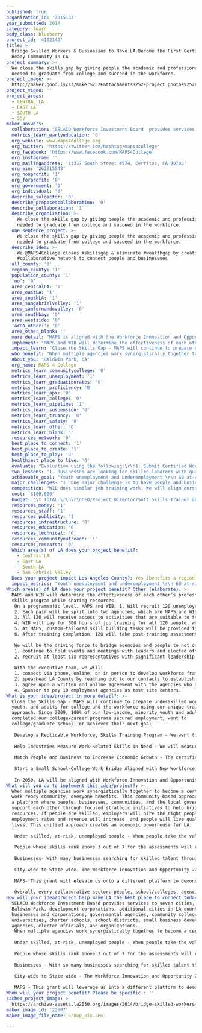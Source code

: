 ```yaml
---
published: true
organization_id: '2015133'
year_submitted: 2014
category: learn
body_class: blueberry
project_id: '4102140'
title: >-
  Bridge Skilled Workers & Businesses to Have LA Become the First Certified Work
  Ready Community in CA
project_summary: >-
  We close the skills gap by giving people the academic and professional tools
  needed to graduate from college and succeed in the workforce.
project_image: >-
  http://maker.good.is/s3/maker%252Fattachments%252Fproject_photos%252Fimages%252F22607%252Fdisplay%252FGroup_pix.JPG=c570x385
project_video: ''
project_areas:
  - CENTRAL LA
  - EAST LA
  - SOUTH LA
  - SGV
maker_answers:
  collaboration: "SELACO Workforce Investment Board  provides services to seven cities, City of Baldwin Park, development corporations, additional cities in LA county, businesses and corporations, governmental agencies, community colleges, universities, charter schools, school districts, small business development agencies, elected officials, and organizations.\r\nWhen multiple agencies work synergistically together to become a certified work ready community, everyone benefits. This community-based approach creates a platform where people, businesses, communities, and the local government can support each other through focused strategic initiatives to help bridge resources. If people are skilled, employers will hire the right people, employment rates and revenue will increase, and people will  live quality lives. This unified approach creates an economic powerhouse for LA.\r\n \r\nUnder skilled, at-risk, unemployed people - When people take the valid and reliable assessments, they will be part of the 2.3 million nationally recognized certificate holders who have the level of skills needed to be work ready. With more than 40 statewide/regions that have adopted the certificate programs and more than 5,600 businesses who use this certification to assess skill level, the people in LA will be part of this nationwide movement.\r\n\r\nPeople whose skills rank above 3 out of 7 for the assessments will receive the National Career Readiness Certificate. The certificate will help them distinguish themselves during the hiring process because they will have evidence demonstrating their skill level. \r\n\r\nBusinesses - With so many businesses searching for skilled talent through a pile of applicants, this certificate can help recruiters save time. Businesses can function at an optimal level without worrying too much about their new employees.\r\n \r\nCity-wide to State-wide - The Workforce Innovation and Opportunity 2014 Act requires states to begin developing a statewide workforce development system. This grant will initiate approaches to develop models and systems for one city and then expand to the state. Through this collaborative effort, LA will be the catalyst for positive change.\r\n\r\nMAPS - This grant will leverage us into a different platform to demonstrate that we, in fact, have the most innovative, result-oriented school-to-college-to-work pipeline.  If the results are equivalent to our previous program outcomes, our process-oriented, training approach will establish itself as a replicable model.\r\n \r\n"
  metrics_learn_earlyeducation: '0'
  org_website: www.maps4college.org
  org_twitter: 'https://twitter.com/hashtag/maps4college'
  org_facebook: 'https://www.facebook.com/MAPS4College'
  org_instagram: ''
  org_mailingaddress: '13337 South Street #574, Cerritos, CA 90703'
  org_ein: '262915543'
  org_nonprofit: '1'
  org_forprofit: '0'
  org_government: '0'
  org_individual: '0'
  describe_soloactor: '0'
  describe_proposedcollaboration: '0'
  describe_collaboration: '1'
  describe_organization: >-
    We close the skills gap by giving people the academic and professional tools
    needed to graduate from college and succeed in the workforce.
  one_sentence_project: >-
    We close the skills gap by giving people the academic and professional tools
    needed to graduate from college and succeed in the workforce.
  describe_idea: >-
    We @MAPS4College closes #skillsgap & eliminate #wealthgap by creating a
    #collaborative network to connect people and busineseses
  all_county: '0'
  region_county: '1'
  population_county: '1'
  'no': '0'
  area_centralLA: '1'
  area_eastLA: '1'
  area_southLA: '1'
  area_sangabrielvalley: '1'
  area_sanfernandovalley: '0'
  area_southbay: '0'
  area_westside: '0'
  'area_other:': '0'
  area_other_blank: ''
  more_detail: "MAPS is aligned with the Workforce Innovation and Opportunity Act. \r\n\r\nForward Thinking:1. LA will be the first “ACT Certified Work Ready Community” in CA to create a network between people and businesses. 2.  Those who pass Skills Exams will receive the National Career Readiness Certificate, gaining an advantage over other applicants. \r\nCustomized, skill-building, paid training for 120 at-risk, unemployed people above 17 years of age -- 60 with MAPS and 60 with the Workforce Investment Board (WIB) receive separate soft skills training and 500 hrs of paid work experience. We are committed to determine the most effective program using valid/reliable pre/post assessments to close the skills gap, build a school-to-work pathway, and all employed"
  implement: "MAPS and WIB will determine the effectiveness of each other’s professional skills program while sharing resources. \r\nOn a programmatic level, MAPS and WIB: 1. Will recruit 120 unemployed adults and out-of-school youth ages ranging from 17-22. Both will be matched by age, initial test level, and ethnicity.  All 120 will take 6 computer-based valid and reliable Workkeys assessments to determine career readiness and soft skill levels.\r\n2. Each pair will be split into two agencies, which are MAPS and WIB with 30 youth and 30 adults each. Both agencies will provide different educational/professional skills training.\r\n3. All 120 will receive access to activities that are suitable to their employment and/or training needs at WIB.\r\n4.  WIB will pay for 500 hours of job training for all 120 people, where 60 will work at MAPS site and 60 will work through WIB’s contacts.\r\n5. At MAPS, custom-tailored skill building tasks will be provided for individuals to align with their career goals. Also, they will work on a collaborative goal to showcase a city-wide event addressing an issue they desire to eliminate in the city. For example, MAPS students have hosted county-wide teen summits and college fairs from start to finish.\r\n6. After training completion, 120 will take post-training assessments. Scores higher than 3 will receive the nationally recognized career readiness certificate--career ready! \r\n\r\nWe will be the driving force to bridge agencies and people to not only discuss the problem, but to take action.  MAPS will: \r\n1. continue to hold events and meetings with leaders and elected officials to establish collaborative partnerships. \r\n2. recruit at least six representatives with significant leadership responsibilities in their prospective agencies to form the executive team by December 2014. \r\n\r\nWith the executive team, we will:\r\n1. connect via phone, online, or in person to develop workforce framework and execution plan. Before March 2015, the team will submit the work ready community application for consideration.  \r\n2. spearhead LA County by reaching out to our contacts to establish a conglomerate group of agencies from various industries, schools, economic development corporations, and colleges to join this unified work ready movement.\r\n3. agree upon a written and online agreement with the agencies who adhere to help people become work ready and create a bridge for people to receive livable wages.\r\n4. Sponsor to pay 10 employment agencies as test site centers.\r\n"
  impact_learn: "Close the Skills Gap - MAPS will continue to prepare underskilled workers, youth, and adults for college and the workforce using our unique training approach. Since 2009, 100% of our low-income, minority youth and adults who completed our college/career programs secured employment, went to college/graduate school, or achieved their next goal. \r\n\r\nDevelop a Replicable Workforce, Skills Training Program - We want to launch our program in a new city to determine whether is it possible to replicate similar results. In doing so, we desire to develop a workforce system model. \r\n\r\nHelp Industries Measure Work-Related Skills in Need - We will measure the effectiveness of MAPS and WIB’s skill building, job training programs using valid/reliable skills and pre/post assessments to measure whether people have the academic, social, and emotional skills to succeed in the workplace (career ready).  Not only will we get people work ready, but these assessments are actual exams for the National Career Readiness Certificate! \r\n\r\nMatch People and Business to Increase Economic Growth - The certificate will give people an edge in the recruitment process to help identify qualified workers.  So far, there are more than 5,600 corporations throughout the nation that recognize this certification.\r\n\r\nStart a Small School-College-Work Bridge Aligned with New Workforce Act - We will start with one city to establish a bridge using the National Certificate exams to unite LA schools, colleges, businesses and agencies. The groups help create paths for people to be skilled, prevent outsourcing, reduce unemployment rates, and secure jobs to boost LA’s economy.  MAPS’ drive is to spearhead this mission to unify multiple agencies to become the first certified work ready community in California.  This effort will start near Southeast LA and then spread to other regions. \r\n\r\nIn 2050, LA will be aligned with Workforce Innovation and Opportunities Act and developed the workforce system. Businesses, schools, and agencies will adhere to the research-based assessments as an indicator to determine whether people are certifiably ready for the workforce.  People will have the necessary foundational skills to be competitive in the market and secure careers they are passionate about while maintaining strong and positive character, leadership, and interpersonal skills to improve the quality of their lives, the workplace environment, and LA.  LA will be a fully functioning workforce model for CA.  "
  who_benefit: "When multiple agencies work synergistically together to become a certified work ready community, everyone benefits. This community-based approach creates a platform where people, businesses, communities, and the local government can support each other through focused strategic initiatives to help bridge resources. If people are skilled, employers will hire the right people, employment rates and revenue will increase, and people will  live quality lives. This unified approach creates an economic powerhouse for LA.\r\n \r\nUnder skilled, at-risk, unemployed people - When people take the valid/reliable assessments, they will be part of the 2.3 million nationally recognized certificate holders who have the level of skills needed to be work ready. With more than 40 statewide/regions that have adopted the certificate programs and more than 5,600 businesses who use this certification to assess skill level, the people in LA will be part of this nationwide movement.\r\n\r\nPeople whose skills rank above 3 out of 7 for the assessments will receive the National Career Readiness Certificate. The certificate will help them distinguish themselves during the hiring process because they will have evidence demonstrating their skill level. \r\n\r\nBusinesses- With many businesses searching for skilled talent through a pile of applicants, this certificate can help recruiters save time. Businesses can function at an optimal level without concerns about the skills of their employees.\r\n \r\nCity-wide to State-wide- The Workforce Innovation and Opportunity 2014 Act requires states to begin developing a statewide workforce development system. This grant will initiate approaches to develop models and systems for one city and then expand to the state. Through this collaborative effort, LA will be the catalyst for positive change.\r\n\r\nMAPS- This grant will elevate us onto a different platform to demonstrate that we, in fact, have the most innovative, result-oriented, school-to-college-to-work bridge.  If the results are equivalent to our previous program outcomes, our process-oriented training approach will establish itself as a replicable model.\r\n \r\nOverall, every collaborative sector: people, school/colleges, agencies, and industries will benefit."
  about_you: 'Baldwin Park, CA'
  org_name: MAPS 4 College
  metrics_learn_communitycollege: '0'
  metrics_learn_unemployment: '1'
  metrics_learn_graduationrates: '0'
  metrics_learn_proficiency: '0'
  metrics_learn_api: '0'
  metrics_learn_college: '0'
  metrics_learn_pipeline: '1'
  metrics_learn_suspension: '0'
  metrics_learn_truancy: '0'
  metrics_learn_safety: '0'
  metrics_learn_other: '0'
  metrics_learn_blank: ''
  resources_network: '0'
  best_place_to_connect: '1'
  best_place_to_create: '1'
  best_place_to_play: '0'
  healthiest_place_to_live: '0'
  evaluate: "Evaluation using the following:\r\n1. Submit Certified Work Ready Community application with six executive leaders before March 2015. To be considered for the next nationwide county program, the leaders must be from each of the following parties: economic development, community college, workforce agency representative, and K-12 representative, and other agencies.\r\n\r\n2. MAPS will evaluate the change in skills using the valid and reliable assessments. We anticipate that every person will be awarded the national career ready certificate.  \r\n\r\n3.  Before the end of the grant period, our goal is to have a minimum of 500 schools, colleges, agencies, businesses, workforce agencies, organizations, elected officials, and people to join the school to work pipeline “work ready” initiative. They will sign a participation agreement form stating their interest and level of participation, from “I believe in what you do -- to -- “I’m in, how can I get involved.”\r\n\r\n4. MAPS will launch 10 test sites at various workforce and employment agencies who provide direct services for people to become skilled and are interested in becoming a workready community site. The agencies will agree to administer the Workkeys assessments, so people may qualify to receive the national certificate.\r\n\r\n5. By the end of the program, MAPS will establish itself as the soft skills training program that not only provides the valid and reliable assessments for people to receive a national certificate but also help people maintain long-lasting soft skills that can be used for work and life."
  two_lessons: "1. Businesses are looking for skilled laborers with quality soft skills needed to thrive in the workplace. However, measuring soft skills and teaching these skills are difficult to come by because people are difficult to change. In the beginning, new employees are happy workers, but in due time, most complain and are unhappy.  About 80% of people in the nation are dissatisfied with their jobs.  To combat negative attitude and behavior and lack of productivity, MAPS has implemented a unique career training program for people to develop authentic soft-skills that transfer in the workplace, home, and relationships.  In our program, marriages and relationships strengthened, people learned how to get rid of negative emotions and attitudes, and they became motivated. Many developed strong teamwork skills and learned how to help others despite their given tasks. We have testimonials to prove our results; however, people are skeptical with our results. They wonder if we really can redirect people to live better lives. In order to “prove” our results, this time we would like to use research-based pre- and post-assessments to measure people’s change in their productivity, interpersonal skills, attitude, problem-solving, enthusiasm, and more. \r\n \r\n2. People are looking for jobs that will help them “pay the bills,” but we know they need livable wages. The issue with many low-paying workers is due to their skill level and difficulty in taking a new path.  Low paying jobs impacts relationships and work performance.  Our reason to create a “LA Hub” is to develop a network/relationship with businesses and agencies who will adhere to providing livable wages for people, even if they are low-skilled workers.  In order to increase the economy, we need people to receive better pay to buy goods and services.\r\n"
  achievable_goal: "Youth unemployment and underemployment \r\n 60 at-risk youth will obtain hands-on, skill building career training program.  They will be paid $9/hour for 500 hours of service. 30 of the youth who work directly with MAPS will receive customizable job training program that will align them with their future goals and visions\r\n\r\nStudent education pipeline (an integrated network of pre-schools, K-12 institutions, and higher education systems that prepares students for seamless transitions between high school, higher education institutions, and the workforce) (Dream Metric)\r\nLos Angeles has been been the economic driving force in CA. However, depending on where people live in LA, there is a divide between the college resources and job opportunities.  When LA County establishes itself as certified work ready community, businesses, schools, and colleges will develop an education to workforce pipeline and integrated partnership that will prepare students to complete their degrees and prepare for the workforce. Agencies will work together. \r\n\r\nCollege matriculation rates\r\nAfter participating in the job training program and taking the national career readiness certificate exam, youth and adults may want to go back to college. \r\n\r\n"
  major_challenges: "1. One major challenge is to have people and businesses recognize the national career readiness certificate in California. Other progressive states and thousands of businesses have adopted the certificate as an indicator to measure people’s skill level; however, CA has not.  MAPS and leaders are working together to influence people in Los Angeles County that the Certified Work Ready Community model is an important approach to bridging resources and helping everyone because we are all impacted by each other. \r\n\r\n1. One major challenge is to have people and businesses recognize the national career readiness certificate in California. Other progressive states and thousands of businesses have adopted the certificate as an indicator to measure people’s skill level; however, CA has not.  MAPS and leaders are working together to influence people in Los Angeles County that the Certified Work Ready Community model is an important approach to bridging resources and helping everyone because we are all impacted by each other. \r\n\r\n"
  competition: "WIB does similar job training work. We will align ourselves to examine how well we get unemployed youth and adults skilled. \r\n\r\nStand Alone Competition - Since 2009, MAPS has been the only community based organization in Los Angeles County that can administer the Workkeys pre/post assessments for the National Career Readiness Certificate.   \r\n\r\nMAPS CEO contacted Debra Lyons, the VP of Community and Economic Development at ACT to find out if anyone sought interest in the certification efforts. \r\nShe informed MAPS that LA Economic Development Corporation met once with a group of 20 college leaders to discuss the work ready community initiative. Since last year, no action has been done. MAPS has contacted the President and Director of Public Policy at LAEDC. We did not receive a response. MAPS will become the trailblazer that will mobilize LA to become a Certified Work Ready Community.\r\n\r\nMAPS can execute projects from start to finish in a short amount of time. In the past, MAPS launched four county-wide student-led events with preparation time ranging from three weeks to two months. While some agencies need to prepare at least one year to prepare for a large event, we systematized our processes. Most recently, our organization was contacted by Deputy Director/Senior Policy Advisor from the Department of Labor. We never met this person, but he asked us to host a community event. In less than three weeks, we secured a venue space paid for by Mayor Pro Tem Carol Chen whom we have never met. We also secured sponsors, cash and donations. \r\nhttps://docs.google.com/forms/d/1u-JEgrxH7u2ydoeYugpNtvWuYRHeSDr52_t2C4_yU7U/viewform\r\n\r\nWIB does similar job training work. We will align ourselves to examine how well we get unemployed youth and adults skilled. \r\n\r\nStand Alone Competition - Since 2009, MAPS has been the only community based organization in Los Angeles County that can administer the Workkeys pre/post assessments for the National Career Readiness Certificate.   \r\n\r\nMAPS CEO contacted Debra Lyons, the VP of Community and Economic Development at ACT to find out if anyone sought interest in the certification efforts. \r\nShe informed MAPS that LA Economic Development Corporation met once with a group of 20 college leaders to discuss the work ready community initiative. Since last year, no action has been done. MAPS has contacted the President and Director of Public Policy at LAEDC. We did not receive a response. MAPS will become the trailblazer that will mobilize LA to become a C"
  cost: '$100,000'
  budget: "\t TOTAL \r\n\r\nCEO/Project Director/Soft Skills Trainer and Business Relations \t $19,500 \r\nCOO/PT trainer (business communication/writing)\t $6,000 \r\nTest Site proctor\t $6,304 \r\nInternship/Volunteer Youth Assistant (apprentice)\t $7,500 \r\nInternship/Volunteer Adult Assistant (apprentice)\t $7,500 \r\nBusiness, Community and Schools Outreach Relational Assistant\t $3,200 \r\nIT/Web/Developer/SEO\t $4,000 \r\nSolutions Provider\t $355 \r\nCareer 101 curriculum\t $6,900 \r\nRegiSTAR set-up fee to bcome work ready community provider\t $1,000 \r\nWorkkeys assessments (applied math 55 min; locating information 55 min; reading for information 55 min)\t $4,680 \r\nPre/Post soft skills assessments (Fit 22 min; Performance 15 min; Talent 35 min)\t $7,200 \r\nPay for 10 employment agencies to become test sites in LA County x $105\t $1,050 \r\nNational Career Readiness Certificate\t $625 \r\nAdmin assistant\t $24,186 \r\n\t $100,000 "
  resources_money: '1'
  resources_staff: '1'
  resources_publicity: '1'
  resources_infrastructure: '0'
  resources_education: '0'
  resources_technical: '0'
  resources_communityoutreach: '1'
  resources_research: '0'
  Which area(s) of LA does your project benefit?:
    - Central LA
    - East LA
    - South LA
    - San Gabriel Valley
  Does your project impact Los Angeles County?: Yes (benefits a region of LA County)
  impact_metrics: "Youth unemployment and underemployment \r\n 60 at-risk youth will obtain hands-on, skill building career training program.  They will be paid $9/hour for 500 hours of service. 30 of the youth who work directly with MAPS will receive customizable job training program that will align them with their future goals and visions.\r\n\r\nStudent education pipeline (an integrated network of pre-schools, K-12 institutions, and higher education systems that prepares students for seamless transitions between high school, higher education institutions, and the workforce) (Dream Metric)\r\nLos Angeles has been been the economic driving force in CA. However, depending on where people live in LA, there is a divide between the college resources and job opportunities.  When LA County establishes itself as certified work ready community, businesses, schools, and colleges will develop an education to workforce pipeline and integrated partnership that will prepare students to complete their degrees and prepare for the workforce. Agencies will work together. \r\n\r\nCollege matriculation rates\r\nAfter participating in the job training program and taking the national career readiness certificate exam, youth and adults may want to go back to college."
Which area(s) of LA does your project benefit? Other (elaborate): >-
  MAPS and WIB will determine the effectiveness of each other’s professional
  skills program while sharing resources. 
   On a programmatic level, MAPS and WIB: 1. Will recruit 120 unemployed adults and out-of-school youth ages ranging from 17-22. Both will be matched by age, initial test level, and ethnicity. All 120 will take 6 computer-based valid and reliable Workkeys assessments to determine career readiness and soft skill levels.
   2. Each pair will be split into two agencies, which are MAPS and WIB with 30 youth and 30 adults each. Both agencies will provide different educational/professional skills training.
   3. All 120 will receive access to activities that are suitable to their employment and/or training needs at WIB.
   4. WIB will pay for 500 hours of job training for all 120 people, where 60 will work at MAPS site and 60 will work through WIB’s contacts.
   5. At MAPS, custom-tailored skill building tasks will be provided for individuals to align with their career goals. Also, they will work on a collaborative goal to showcase a city-wide event addressing an issue they desire to eliminate in the city. For example, MAPS students have hosted county-wide teen summits and college fairs from start to finish.
   6. After training completion, 120 will take post-training assessments. Scores higher than 3 will receive the nationally recognized career readiness certificate--career ready! 
   
   We will be the driving force to bridge agencies and people to not only discuss the problem, but to take action. MAPS will: 
   1. continue to hold events and meetings with leaders and elected officials to establish collaborative partnerships. 
   2. recruit at least six representatives with significant leadership responsibilities in their prospective agencies to form the executive team by December 2014. 
   
   With the executive team, we will:
   1. connect via phone, online, or in person to develop workforce framework and execution plan. Before March 2015, the team will submit the work ready community application for consideration. 
   2. spearhead LA County by reaching out to our contacts to establish a conglomerate group of agencies from various industries, schools, economic development corporations, and colleges to join this unified work ready movement.
   3. agree upon a written and online agreement with the agencies who adhere to help people become work ready and create a bridge for people to receive livable wages.
   4. Sponsor to pay 10 employment agencies as test site centers.
What is your idea/project in more detail?: >-
  Close the Skills Gap - MAPS will continue to prepare underskilled workers,
  youth, and adults for college and the workforce using our unique training
  approach. Since 2009, 100% of our low-income, minority youth and adults who
  completed our college/career programs secured employment, went to
  college/graduate school, or achieved their next goal. 
   
   Develop a Replicable Workforce, Skills Training Program - We want to launch our program in a new city to determine whether is it possible to replicate similar results. In doing so, we desire to develop a workforce system model. 
   
   Help Industries Measure Work-Related Skills in Need - We will measure the effectiveness of MAPS and WIB’s skill building, job training programs using valid/reliable skills and pre/post assessments to measure whether people have the academic, social, and emotional skills to succeed in the workplace (career ready). Not only will we get people work ready, but these assessments are actual exams for the National Career Readiness Certificate! 
   
   Match People and Business to Increase Economic Growth - The certificate will give people an edge in the recruitment process to help identify qualified workers. So far, there are more than 5,600 corporations throughout the nation that recognize this certification.
   
   Start a Small School-College-Work Bridge Aligned with New Workforce Act - We will start with one city to establish a bridge using the National Certificate exams to unite LA schools, colleges, businesses and agencies. The groups help create paths for people to be skilled, prevent outsourcing, reduce unemployment rates, and secure jobs to boost LA’s economy. MAPS’ drive is to spearhead this mission to unify multiple agencies to become the first certified work ready community in California. This effort will start near Southeast LA and then spread to other regions. 
   
   In 2050, LA will be aligned with Workforce Innovation and Opportunities Act and developed the workforce system. Businesses, schools, and agencies will adhere to the research-based assessments as an indicator to determine whether people are certifiably ready for the workforce. People will have the necessary foundational skills to be competitive in the market and secure careers they are passionate about while maintaining strong and positive character, leadership, and interpersonal skills to improve the quality of their lives, the workplace environment, and LA. LA will be a fully functioning workforce model for CA.
What will you do to implement this idea/project?: >-
  When multiple agencies work synergistically together to become a certified
  work ready community, everyone benefits. This community-based approach creates
  a platform where people, businesses, communities, and the local government can
  support each other through focused strategic initiatives to help bridge
  resources. If people are skilled, employers will hire the right people,
  employment rates and revenue will increase, and people will live quality
  lives. This unified approach creates an economic powerhouse for LA.
    
   Under skilled, at-risk, unemployed people - When people take the valid/reliable assessments, they will be part of the 2.3 million nationally recognized certificate holders who have the level of skills needed to be work ready. With more than 40 statewide/regions that have adopted the certificate programs and more than 5,600 businesses who use this certification to assess skill level, the people in LA will be part of this nationwide movement.
   
   People whose skills rank above 3 out of 7 for the assessments will receive the National Career Readiness Certificate. The certificate will help them distinguish themselves during the hiring process because they will have evidence demonstrating their skill level. 
   
   Businesses- With many businesses searching for skilled talent through a pile of applicants, this certificate can help recruiters save time. Businesses can function at an optimal level without concerns about the skills of their employees.
    
   City-wide to State-wide- The Workforce Innovation and Opportunity 2014 Act requires states to begin developing a statewide workforce development system. This grant will initiate approaches to develop models and systems for one city and then expand to the state. Through this collaborative effort, LA will be the catalyst for positive change.
   
   MAPS- This grant will elevate us onto a different platform to demonstrate that we, in fact, have the most innovative, result-oriented, school-to-college-to-work bridge. If the results are equivalent to our previous program outcomes, our process-oriented training approach will establish itself as a replicable model.
    
   Overall, every collaborative sector: people, school/colleges, agencies, and industries will benefit.
How will your idea/project help make LA the best place to connect today? In LA2050?: >-
  SELACO Workforce Investment Board provides services to seven cities, City of
  Baldwin Park, development corporations, additional cities in LA county,
  businesses and corporations, governmental agencies, community colleges,
  universities, charter schools, school districts, small business development
  agencies, elected officials, and organizations.
   When multiple agencies work synergistically together to become a certified work ready community, everyone benefits. This community-based approach creates a platform where people, businesses, communities, and the local government can support each other through focused strategic initiatives to help bridge resources. If people are skilled, employers will hire the right people, employment rates and revenue will increase, and people will live quality lives. This unified approach creates an economic powerhouse for LA.
    
   Under skilled, at-risk, unemployed people - When people take the valid and reliable assessments, they will be part of the 2.3 million nationally recognized certificate holders who have the level of skills needed to be work ready. With more than 40 statewide/regions that have adopted the certificate programs and more than 5,600 businesses who use this certification to assess skill level, the people in LA will be part of this nationwide movement.
   
   People whose skills rank above 3 out of 7 for the assessments will receive the National Career Readiness Certificate. The certificate will help them distinguish themselves during the hiring process because they will have evidence demonstrating their skill level. 
   
   Businesses - With so many businesses searching for skilled talent through a pile of applicants, this certificate can help recruiters save time. Businesses can function at an optimal level without worrying too much about their new employees.
    
   City-wide to State-wide - The Workforce Innovation and Opportunity 2014 Act requires states to begin developing a statewide workforce development system. This grant will initiate approaches to develop models and systems for one city and then expand to the state. Through this collaborative effort, LA will be the catalyst for positive change.
   
   MAPS - This grant will leverage us into a different platform to demonstrate that we, in fact, have the most innovative, result-oriented school-to-college-to-work pipeline. If the results are equivalent to our previous program outcomes, our process-oriented, training approach will establish itself as a replicable model.
Whom will your project benefit? Please be specific.: ''
cached_project_image: >-
  https://archive-assets.la2050.org/images/2014/bridge-skilled-workers-businesses-to-have-la-become-the-first-certified-work-ready-community-in-ca/maker.good.is/s3/maker%252Fattachments%252Fproject_photos%252Fimages%252F22607%252Fdisplay%252FGroup_pix.JPG=c570x385.jpg
maker_image_id: '22607'
maker_image_file_name: Group_pix.JPG

---
```

